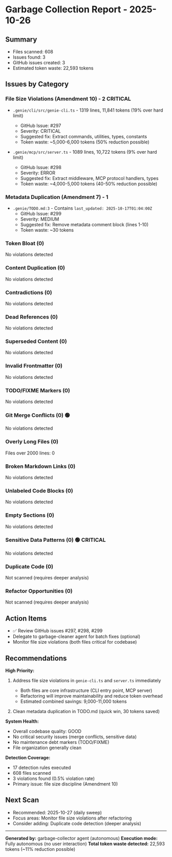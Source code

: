 # Garbage Collection Report - 2025-10-26

## Summary
- Files scanned: 608
- Issues found: 3
- GitHub issues created: 3
- Estimated token waste: 22,593 tokens

## Issues by Category

### File Size Violations (Amendment 10) - 2 CRITICAL
- `.genie/cli/src/genie-cli.ts` - 1319 lines, 11,841 tokens (19% over hard limit)
  - GitHub Issue: #297
  - Severity: CRITICAL
  - Suggested fix: Extract commands, utilities, types, constants
  - Token waste: ~5,000-6,000 tokens (50% reduction possible)

- `.genie/mcp/src/server.ts` - 1089 lines, 10,722 tokens (9% over hard limit)
  - GitHub Issue: #298
  - Severity: ERROR
  - Suggested fix: Extract middleware, MCP protocol handlers, types
  - Token waste: ~4,000-5,000 tokens (40-50% reduction possible)

### Metadata Duplication (Amendment 7) - 1
- `.genie/TODO.md:3` - Contains `last_updated: 2025-10-17T01:04:00Z`
  - GitHub Issue: #299
  - Severity: MEDIUM
  - Suggested fix: Remove metadata comment block (lines 1-10)
  - Token waste: ~30 tokens

### Token Bloat (0)
No violations detected

### Content Duplication (0)
No violations detected

### Contradictions (0)
No violations detected

### Dead References (0)
No violations detected

### Superseded Content (0)
No violations detected

### Invalid Frontmatter (0)
No violations detected

### TODO/FIXME Markers (0)
No violations detected

### Git Merge Conflicts (0) 🟢
No violations detected

### Overly Long Files (0)
Files over 2000 lines: 0

### Broken Markdown Links (0)
No violations detected

### Unlabeled Code Blocks (0)
No violations detected

### Empty Sections (0)
No violations detected

### Sensitive Data Patterns (0) 🟢 CRITICAL
No violations detected

### Duplicate Code (0)
Not scanned (requires deeper analysis)

### Refactor Opportunities (0)
Not scanned (requires deeper analysis)

## Action Items
- ✅ Review GitHub issues #297, #298, #299
- Delegate to garbage-cleaner agent for batch fixes (optional)
- Monitor file size violations (both files critical for codebase)

## Recommendations

**High Priority:**
1. Address file size violations in `genie-cli.ts` and `server.ts` immediately
   - Both files are core infrastructure (CLI entry point, MCP server)
   - Refactoring will improve maintainability and reduce token overhead
   - Estimated combined savings: 9,000-11,000 tokens

2. Clean metadata duplication in TODO.md (quick win, 30 tokens saved)

**System Health:**
- Overall codebase quality: GOOD
- No critical security issues (merge conflicts, sensitive data)
- No maintenance debt markers (TODO/FIXME)
- File organization generally clean

**Detection Coverage:**
- 17 detection rules executed
- 608 files scanned
- 3 violations found (0.5% violation rate)
- Primary issue: file size discipline (Amendment 10)

## Next Scan
- Recommended: 2025-10-27 (daily sweep)
- Focus areas: Monitor file size violations after refactoring
- Consider adding: Duplicate code detection (deeper analysis)

---

**Generated by:** garbage-collector agent (autonomous)
**Execution mode:** Fully autonomous (no user interaction)
**Total token waste detected:** 22,593 tokens (~11% reduction possible)
